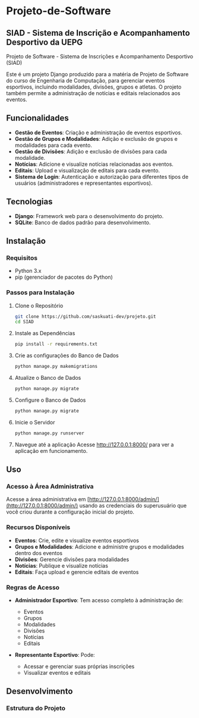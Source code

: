 # Projeto-de-Software

## SIAD - Sistema de Inscrição e Acompanhamento Desportivo da UEPG

Projeto de Software - Sistema de Inscrições e Acompanhamento Desportivo (SIAD)

Este é um projeto Django produzido para a matéria de Projeto de Software do curso de Engenharia de Computação, para gerenciar eventos esportivos, incluindo modalidades, divisões, grupos e atletas. O projeto também permite a administração de notícias e editais relacionados aos eventos.

## Funcionalidades

- **Gestão de Eventos**: Criação e administração de eventos esportivos.
- **Gestão de Grupos e Modalidades**: Adição e exclusão de grupos e modalidades para cada evento.
- **Gestão de Divisões**: Adição e exclusão de divisões para cada modalidade.
- **Notícias**: Adicione e visualize notícias relacionadas aos eventos.
- **Editais**: Upload e visualização de editais para cada evento.
- **Sistema de Login**: Autenticação e autorização para diferentes tipos de usuários (administradores e representantes esportivos).

## Tecnologias

- **Django**: Framework web para o desenvolvimento do projeto.
- **SQLite**: Banco de dados padrão para desenvolvimento.

## Instalação

### Requisitos

- Python 3.x
- pip (gerenciador de pacotes do Python)

### Passos para Instalação

1. Clone o Repositório

   ```bash
   git clone https://github.com/saskuati-dev/projeto.git
   cd SIAD
   
2. Instale as Dependências

   ```bash
   pip install -r requirements.txt
   
3. Crie as configurações do Banco de Dados
   ```bash
   python manage.py makemigrations
   
4. Atualize o Banco de Dados

   ```bash
   python manage.py migrate
   
5. Configure o Banco de Dados

   ```bash
   python manage.py migrate
   
6. Inicie o Servidor

   ```bash
   python manage.py runserver

7. Navegue até a aplicação
   Acesse http://127.0.0.1:8000/ para ver a aplicação em funcionamento.

## Uso

### Acesso à Área Administrativa
Acesse a área administrativa em [http://127.0.0.1:8000/admin/](http://127.0.0.1:8000/admin/) usando as credenciais do superusuário que você criou durante a configuração inicial do projeto.

### Recursos Disponíveis

- **Eventos**: Crie, edite e visualize eventos esportivos
- **Grupos e Modalidades**: Adicione e administre grupos e modalidades dentro dos eventos
- **Divisões**: Gerencie divisões para modalidades
- **Notícias**: Publique e visualize notícias
- **Editais**: Faça upload e gerencie editais de eventos

### Regras de Acesso

- **Administrador Esportivo**: Tem acesso completo à administração de:
  - Eventos
  - Grupos
  - Modalidades
  - Divisões
  - Notícias
  - Editais

- **Representante Esportivo**: Pode:
  - Acessar e gerenciar suas próprias inscrições
  - Visualizar eventos e editais

## Desenvolvimento

### Estrutura do Projeto
